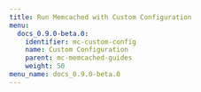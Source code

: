 ```yaml
---
title: Run Memcached with Custom Configuration
menu:
  docs_0.9.0-beta.0:
    identifier: mc-custom-config
    name: Custom Configuration
    parent: mc-memcached-guides
    weight: 50
menu_name: docs_0.9.0-beta.0
---
```

